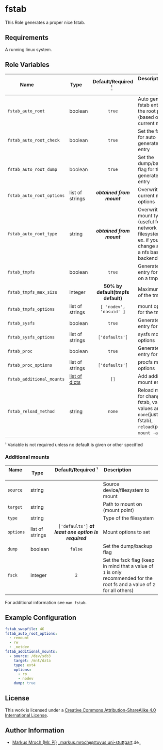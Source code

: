 # fstab

This Role generates a proper nice fstab.


## Requirements

A running linux system.


## Role Variables

| Name                      | Type                                | Default/Required [¹](#__required)   | Description                                                                                                      |
|---------------------------|-------------------------------------|:-----------------------------------:|------------------------------------------------------------------------------------------------------------------|
| `fstab_auto_root`         | boolean                             |                `true`               | Auto generate a fstab entry for the root partion (based on current mount).                                       |
| `fstab_auto_root_check`   | boolean                             |                `true`               | Set the fsck flag for auto generated root entry                                                                  |
| `fstab_auto_root_dump`    | boolean                             |                `true`               | Set the dump/backup flag for the auto generated root entry                                                       |
| `fstab_auto_root_options` | list of strings                     |      ___obtained from mount___      | Overwrite the current mount options                                                                              |
| `fstab_auto_root_type`    | string                              |      ___obtained from mount___      | Overwrites root mount type (useful for network filesystems, for ex. if you change a cifs to a nfs based backend) |
| `fstab_tmpfs`             | boolean                             |                `true`               | Generate a fstab entry for /tmp on a tmpfs                                                                       |
| `fstab_tmpfs_max_size`    | integer                             |  **50% by default(tmpfs default)**  | Maximum size of the tmpfs                                                                                        |
| `fstab_tmpfs_options`     | list of strings                     |       `[ 'nodev', 'nosuid' ]`       | mount options for the tmpfs                                                                                      |
| `fstab_sysfs`             | boolean                             |                `true`               | Generate a fstab entry for sysfs                                                                                 |
| `fstab_sysfs_options`     | list of strings                     |            `['defaults']`           | sysfs mount options                                                                                              |
| `fstab_proc`              | boolean                             |                `true`               | Generate a fstab entry for procfs                                                                                |
| `fstab_proc_options`      | list of strings                     |            `['defaults']`           | procfs mount options                                                                                             |
| `fstab_additional_mounts` | [list of dicts](#additional-mounts) |                 `[]`                | Add additional mount entries                                                                                     |
| `fstab_reload_method`     | string                              |                `none`               | Reload method for changes in fstab, valid values are `none`(just update fstab), `reload`(performe `mount -a`)    |

<a id="__required">¹</a> Variable is not required unless no default is given or other specified


### Additional mounts
| Name               | Type            |          Default/Required [¹](#__required)           | Description                                                                                                                |
|--------------------|-----------------|:----------------------------------------------------:|----------------------------------------------------------------------------------------------------------------------------|
| `source`           | string          |                                                      | Source device/filesystem to mount                                                                                          |
| `target`           | string          |                                                      | Path to mount on (mount point)                                                                                             |
| `type`             | string          |                                                      | Type of the filesystem                                                                                                     |
| `options`          | list of strings | `['defaults']` ___at least one option is required___ | Mount options to set                                                                                                       |
| `dump`             | boolean         |                        `false`                       | Set the dump/backup flag                                                                                                   |
| `fsck`             | integer         |                          `2`                         | Set the fsck flag (keep in mind that a value of `1` is only recommended for the root fs and a value of `2` for all others) |

For additional information see `man fstab`.


## Example Configuration

```yml
fstab_swapfile: 4G
fstab_auto_root_options:
  - remount
  - rw
  - _netdev
fstab_additional_mounts:
  - source: /dev/sdb3
    target: /mnt/data
    type: ext4
    options:
      - ro
      - nodev
    dump: true
```

## License

This work is licensed under a [Creative Commons Attribution-ShareAlike 4.0 International License](https://creativecommons.org/licenses/by-sa/4.0/).


## Author Information

- [Markus Mroch (Mr. Pi)](https://github.com/Mr-Pi) _markus.mroch@stuvus.uni-stuttgart.de_
